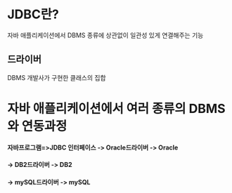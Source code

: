 JDBC란?
===============
자바 애플리케이션에서 DBMS 종류에 상관없이 일관성 있게 연결해주는 기능


드라이버
-----------------------------
DBMS 개발사가 구현한 클래스의 집합

자바 애플리케이션에서 여러 종류의 DBMS와 연동과정
========================

#### 자바프로그램=>JDBC 인터페이스 -> Oracle드라이버 -> Oracle

####                              -> DB2드라이버    -> DB2
                            
####                              -> mySQL드라이버  -> mySQL
